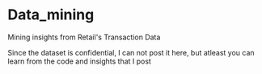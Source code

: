 # Data_mining
Mining insights from Retail's Transaction Data 

Since the dataset is confidential, I can not post it here, but atleast you can learn from the code and insights that I post
